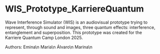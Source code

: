 # WIS_Prototype_KarriereQuantum
Wave Interference Simulator (WIS) is an audiovisual prototype trying to represent, through sound and images, three quantum effects: interference, entanglement and superposition. This prototype was created for the Karriere Quantum Camp London 2025.

Authors:
Emina\n
Maria\n
Álvaro\n
Marina\n

